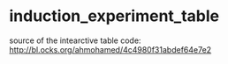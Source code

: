 # induction_experiment_table

source of the intearctive table code:
http://bl.ocks.org/ahmohamed/4c4980f31abdef64e7e2
